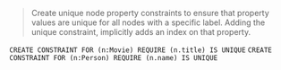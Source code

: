 > Create unique node property constraints to ensure that property values are unique for all nodes with a specific label. 
> Adding the unique constraint, implicitly adds an index on that property.

`CREATE CONSTRAINT FOR (n:Movie) REQUIRE (n.title) IS UNIQUE`
`CREATE CONSTRAINT FOR (n:Person) REQUIRE (n.name) IS UNIQUE`
